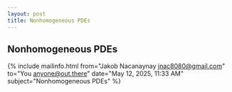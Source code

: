 ```yaml
---
layout: post
title: Nonhomogeneous PDEs
---
```


## Nonhomogeneous PDEs

{% include mailinfo.html from="Jakob Nacanaynay <jnac8080@gmail.com>" to="You <anyone@out.there>" date="May 12, 2025, 11:33 AM" subject="Nonhomogeneous PDEs" %}
